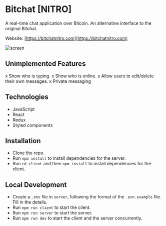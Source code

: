 # Bitchat [NITRO]

A real-time chat application over Bitcoin. An alternative interface to the original Bitchat.

Website: [https://bitchatnitro.com](https://bitchatnitro.com)

![screen](https://bitchatnitro.com/images/screen.png)

## Unimplemented Features

x Show who is typing.
x Show who is online.
x Allow users to edit/delete their own messages.
x Private messaging

## Technologies

- JavaScript
- React
- Redux
- Styled components

## Installation

- Clone the repo.
- Run `npm install` to install dependencies for the server.
- Run `cd client` and then `npm install` to install dependencies for the client.

## Local Development

- Create a `.env` file in `server`, following the format of the `.evn.example` file. Fill in the details.
- Run `npm run client` to start the client.
- Run `npm run server` to start the server.
- Run `npm run dev` to start the client and the server concurrently.
